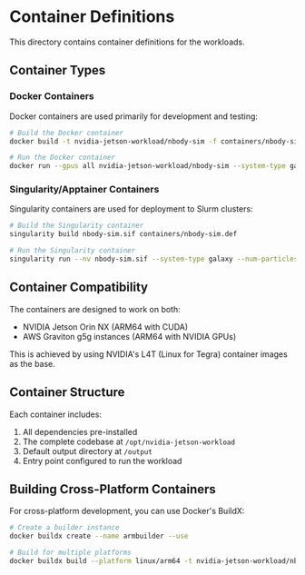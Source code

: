 # Container Definitions

<!-- SPDX-License-Identifier: Apache-2.0 -->
<!-- Copyright 2025 Scott Friedman and Project Contributors -->

This directory contains container definitions for the workloads.

## Container Types

### Docker Containers

Docker containers are used primarily for development and testing:

```bash
# Build the Docker container
docker build -t nvidia-jetson-workload/nbody-sim -f containers/nbody-sim.Dockerfile .

# Run the Docker container
docker run --gpus all nvidia-jetson-workload/nbody-sim --system-type galaxy --num-particles 10000
```

### Singularity/Apptainer Containers

Singularity containers are used for deployment to Slurm clusters:

```bash
# Build the Singularity container
singularity build nbody-sim.sif containers/nbody-sim.def

# Run the Singularity container
singularity run --nv nbody-sim.sif --system-type galaxy --num-particles 10000
```

## Container Compatibility

The containers are designed to work on both:
- NVIDIA Jetson Orin NX (ARM64 with CUDA)
- AWS Graviton g5g instances (ARM64 with NVIDIA GPUs)

This is achieved by using NVIDIA's L4T (Linux for Tegra) container images as the base.

## Container Structure

Each container includes:
1. All dependencies pre-installed
2. The complete codebase at `/opt/nvidia-jetson-workload`
3. Default output directory at `/output`
4. Entry point configured to run the workload

## Building Cross-Platform Containers

For cross-platform development, you can use Docker's BuildX:

```bash
# Create a builder instance
docker buildx create --name armbuilder --use

# Build for multiple platforms
docker buildx build --platform linux/arm64 -t nvidia-jetson-workload/nbody-sim:arm64 -f containers/nbody-sim.Dockerfile .
```